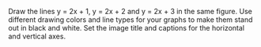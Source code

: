 Draw the lines y = 2x + 1, y = 2x + 2 and y = 2x + 3 in the same figure. Use different drawing colors and line types for your graphs to make them stand out in black and white. Set the image title and captions for the horizontal and vertical axes.